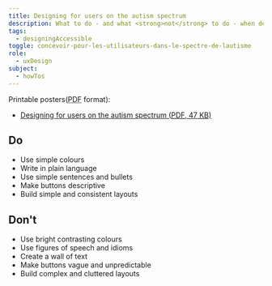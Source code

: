 ```yaml
---
title: Designing for users on the autism spectrum
description: What to do - and what <strong>not</strong> to do - when designing for users on the autism spectrum.
tags:
  - designingAccessible
toggle: concevoir-pour-les-utilisateurs-dans-le-spectre-de-lautisme
role:
  - uxDesign
subject:
  - howTos
---
```


Printable posters(<abbr title="Portable Document Format">PDF</abbr> format):

- <a href="{{ pathPrefix }}/docs/posters/AutismSpect-en_2023.pdf" download>Designing for users on the autism spectrum (<abbr title="Portable Document Format">PDF</abbr>, 47 <abbr title="KiloByte">KB</abbr>)</a>

<div class="row">
<div class="col-md-6">

## <span class="fas fa-thumbs-up mrgn-rght-md" aria-hidden="true"></span> Do

- Use simple colours
- Write in plain language
- Use simple sentences and bullets
- Make buttons descriptive
- Build simple and consistent layouts

</div>
<div class="col-md-6">

## <span class="fas fa-thumbs-down mrgn-rght-md" aria-hidden="true"></span> Don't

- Use bright contrasting colours
- Use figures of speech and idioms
- Create a wall of text
- Make buttons vague and unpredictable
- Build complex and cluttered layouts

</div>
</div>
